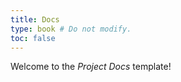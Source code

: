 ```yaml
---
title: Docs
type: book # Do not modify.
toc: false
---
```


Welcome to the _Project Docs_ template!

